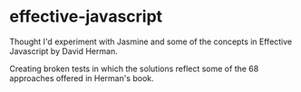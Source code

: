 # effective-javascript

Thought I'd experiment with Jasmine and some of the concepts in Effective Javascript by David Herman.

Creating broken tests in which the solutions reflect some of the 68 approaches offered in Herman's book. 
